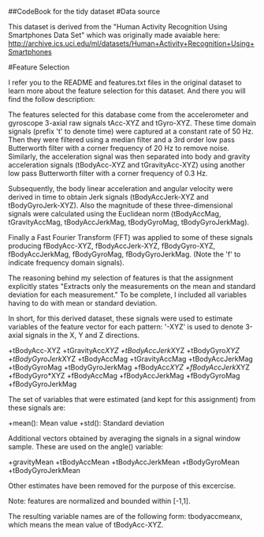 ##CodeBook for the tidy dataset
#Data source

This dataset is derived from the "Human Activity Recognition Using Smartphones Data Set" which was originally made avaiable here: http://archive.ics.uci.edu/ml/datasets/Human+Activity+Recognition+Using+Smartphones

#Feature Selection

I refer you to the README and features.txt files in the original dataset to learn more about the feature selection for this dataset. And there you will find the follow description:

The features selected for this database come from the accelerometer and gyroscope 3-axial raw signals tAcc-XYZ and tGyro-XYZ. These time domain signals (prefix 't' to denote time) were captured at a constant rate of 50 Hz. Then they were filtered using a median filter and a 3rd order low pass Butterworth filter with a corner frequency of 20 Hz to remove noise. Similarly, the acceleration signal was then separated into body and gravity acceleration signals (tBodyAcc-XYZ and tGravityAcc-XYZ) using another low pass Butterworth filter with a corner frequency of 0.3 Hz.

Subsequently, the body linear acceleration and angular velocity were derived in time to obtain Jerk signals (tBodyAccJerk-XYZ and tBodyGyroJerk-XYZ). Also the magnitude of these three-dimensional signals were calculated using the Euclidean norm (tBodyAccMag, tGravityAccMag, tBodyAccJerkMag, tBodyGyroMag, tBodyGyroJerkMag).

Finally a Fast Fourier Transform (FFT) was applied to some of these signals producing fBodyAcc-XYZ, fBodyAccJerk-XYZ, fBodyGyro-XYZ, fBodyAccJerkMag, fBodyGyroMag, fBodyGyroJerkMag. (Note the 'f' to indicate frequency domain signals).

The reasoning behind my selection of features is that the assignment explicitly states "Extracts only the measurements on the mean and standard deviation for each measurement." To be complete, I included all variables having to do with mean or standard deviation.

In short, for this derived dataset, these signals were used to estimate variables of the feature vector for each pattern:
'-XYZ' is used to denote 3-axial signals in the X, Y and Z directions.

+tBodyAcc-XYZ
+tGravityAcc*XYZ
+tBodyAccJerk*XYZ
+tBodyGyro*XYZ
+tBodyGyroJerk*XYZ
+tBodyAccMag
+tGravityAccMag
+tBodyAccJerkMag
+tBodyGyroMag
+tBodyGyroJerkMag
+fBodyAcc*XYZ
+fBodyAccJerk*XYZ
+fBodyGyro*XYZ
+fBodyAccMag
+fBodyAccJerkMag
+fBodyGyroMag
+fBodyGyroJerkMag

The set of variables that were estimated (and kept for this assignment) from these signals are:

+mean(): Mean value
+std(): Standard deviation

Additional vectors obtained by averaging the signals in a signal window sample. These are used on the angle() variable:

+gravityMean
+tBodyAccMean
+tBodyAccJerkMean
+tBodyGyroMean
+tBodyGyroJerkMean

Other estimates have been removed for the purpose of this excercise.

Note: features are normalized and bounded within [-1,1].

The resulting variable names are of the following form: tbodyaccmeanx, which means the mean value of tBodyAcc-XYZ.
